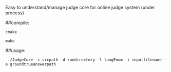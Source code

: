Easy to understand/manage judge core for online judge system (under process)

##compile:

    cmake .

    make

##usage:

     ./JudgeCore -c srcpath -d rundirectory -l langEnum -i inputfilename -a groundtrueanswerpath
